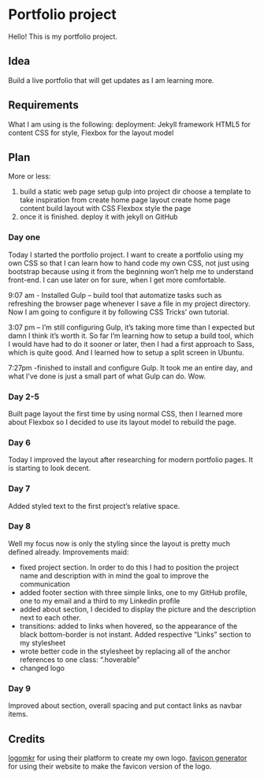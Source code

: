 ﻿# Portfolio project
Hello! This is my portfolio project.

## Idea
Build a live portfolio that will get updates as I am learning more. 

## Requirements
What I am using is the following:
deployment: Jekyll framework
HTML5 for content
CSS for style, Flexbox for the layout model

## Plan
More or less:
1. build a static web page
setup gulp into project dir
choose a template to take inspiration from
create home page layout
create home page content 
build layout with CSS Flexbox
style the page 
2. once it is finished. deploy it with jekyll on GitHub


### Day one
Today I started the portfolio project. I want to create a portfolio using my own CSS so that I can learn how to hand code my own CSS, not just using bootstrap because using it from the beginning won’t help me to understand front-end. I can use later on for sure, when I get more comfortable. 

9:07 am - Installed Gulp – build tool that automatize tasks such as refreshing the browser page whenever I save a file in my project directory. Now I am going to configure it by following CSS Tricks’ own tutorial.

3:07 pm – I’m still configuring Gulp, it’s taking more time than I expected but damn I think it’s worth it. So far I’m learning how to setup a build tool, which I would have had to do it sooner or later, then I had a first approach to Sass, which is quite good. And I learned how to setup a split screen in Ubuntu. 

7:27pm -finished to install and configure Gulp. It took me an entire day, and what I’ve done is just a small part of what Gulp can do. Wow. 

### Day 2-5
Built page layout the first time by using normal CSS, then I learned more about Flexbox so I decided to use its layout model to rebuild the page.

### Day 6
Today I improved the layout after researching for modern portfolio pages. It is starting to look decent.
	
### Day 7 
Added styled text to the first project’s relative space.

### Day 8
Well my focus now is only the styling since the layout is pretty much defined already. Improvements maid:
* fixed project section. In order to do this I had to position the project name and description with in mind the goal to improve the communication
* added footer section with three simple links, one to my GitHub profile, one to my email and a third to my Linkedin profile
* added about section, I decided to display the picture and the description next to each other.
* transitions: added to links when hovered, so the appearance of the black bottom-border is not instant. Added respective “Links” section to my stylesheet
* wrote better code in the stylesheet by replacing all of the anchor references to one class: “.hoverable”
* changed logo

### Day 9
Improved about section, overall spacing and put contact links as navbar items.



## Credits
[logomkr](https://logomakr.com/) for using their platform to create my own logo.
[favicon generator](https://www.favicon-generator.org/) for using their website to make the favicon version of the logo.


